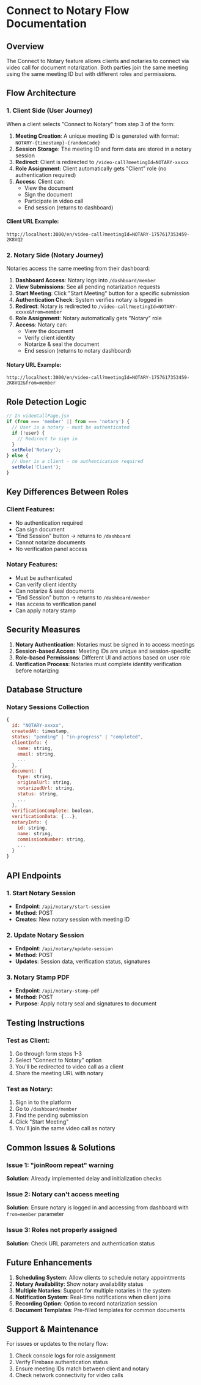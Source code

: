 # Connect to Notary Flow Documentation

## Overview
The Connect to Notary feature allows clients and notaries to connect via video call for document notarization. Both parties join the same meeting using the same meeting ID but with different roles and permissions.

## Flow Architecture

### 1. Client Side (User Journey)
When a client selects "Connect to Notary" from step 3 of the form:

1. **Meeting Creation**: A unique meeting ID is generated with format: `NOTARY-{timestamp}-{randomCode}`
2. **Session Storage**: The meeting ID and form data are stored in a notary session
3. **Redirect**: Client is redirected to `/video-call?meetingId=NOTARY-xxxxx`
4. **Role Assignment**: Client automatically gets "Client" role (no authentication required)
5. **Access**: Client can:
   - View the document
   - Sign the document
   - Participate in video call
   - End session (returns to dashboard)

#### Client URL Example:
```
http://localhost:3000/en/video-call?meetingId=NOTARY-1757617353459-2K8VQ2
```

### 2. Notary Side (Notary Journey)
Notaries access the same meeting from their dashboard:

1. **Dashboard Access**: Notary logs into `/dashboard/member`
2. **View Submissions**: See all pending notarization requests
3. **Start Meeting**: Click "Start Meeting" button for a specific submission
4. **Authentication Check**: System verifies notary is logged in
5. **Redirect**: Notary is redirected to `/video-call?meetingId=NOTARY-xxxxx&from=member`
6. **Role Assignment**: Notary automatically gets "Notary" role
7. **Access**: Notary can:
   - View the document
   - Verify client identity
   - Notarize & seal the document
   - End session (returns to notary dashboard)

#### Notary URL Example:
```
http://localhost:3000/en/video-call?meetingId=NOTARY-1757617353459-2K8VQ2&from=member
```

## Role Detection Logic

```javascript
// In videoCallPage.jsx
if (from === 'member' || from === 'notary') {
  // User is a notary - must be authenticated
  if (!user) {
    // Redirect to sign in
  }
  setRole('Notary');
} else {
  // User is a client - no authentication required
  setRole('Client');
}
```

## Key Differences Between Roles

### Client Features:
- No authentication required
- Can sign document
- "End Session" button → returns to `/dashboard`
- Cannot notarize documents
- No verification panel access

### Notary Features:
- Must be authenticated
- Can verify client identity
- Can notarize & seal documents
- "End Session" button → returns to `/dashboard/member`
- Has access to verification panel
- Can apply notary stamp

## Security Measures

1. **Notary Authentication**: Notaries must be signed in to access meetings
2. **Session-based Access**: Meeting IDs are unique and session-specific
3. **Role-based Permissions**: Different UI and actions based on user role
4. **Verification Process**: Notaries must complete identity verification before notarizing

## Database Structure

### Notary Sessions Collection
```javascript
{
  id: "NOTARY-xxxxx",
  createdAt: timestamp,
  status: "pending" | "in-progress" | "completed",
  clientInfo: {
    name: string,
    email: string,
    ...
  },
  document: {
    type: string,
    originalUrl: string,
    notarizedUrl: string,
    status: string,
    ...
  },
  verificationComplete: boolean,
  verificationData: {...},
  notaryInfo: {
    id: string,
    name: string,
    commissionNumber: string,
    ...
  }
}
```

## API Endpoints

### 1. Start Notary Session
- **Endpoint**: `/api/notary/start-session`
- **Method**: POST
- **Creates**: New notary session with meeting ID

### 2. Update Notary Session
- **Endpoint**: `/api/notary/update-session`
- **Method**: POST
- **Updates**: Session data, verification status, signatures

### 3. Notary Stamp PDF
- **Endpoint**: `/api/notary-stamp-pdf`
- **Method**: POST
- **Purpose**: Apply notary seal and signatures to document

## Testing Instructions

### Test as Client:
1. Go through form steps 1-3
2. Select "Connect to Notary" option
3. You'll be redirected to video call as a client
4. Share the meeting URL with notary

### Test as Notary:
1. Sign in to the platform
2. Go to `/dashboard/member`
3. Find the pending submission
4. Click "Start Meeting"
5. You'll join the same video call as notary

## Common Issues & Solutions

### Issue 1: "joinRoom repeat" warning
**Solution**: Already implemented delay and initialization checks

### Issue 2: Notary can't access meeting
**Solution**: Ensure notary is logged in and accessing from dashboard with `from=member` parameter

### Issue 3: Roles not properly assigned
**Solution**: Check URL parameters and authentication status

## Future Enhancements

1. **Scheduling System**: Allow clients to schedule notary appointments
2. **Notary Availability**: Show notary availability status
3. **Multiple Notaries**: Support for multiple notaries in the system
4. **Notification System**: Real-time notifications when client joins
5. **Recording Option**: Option to record notarization session
6. **Document Templates**: Pre-filled templates for common documents

## Support & Maintenance

For issues or updates to the notary flow:
1. Check console logs for role assignment
2. Verify Firebase authentication status
3. Ensure meeting IDs match between client and notary
4. Check network connectivity for video calls
